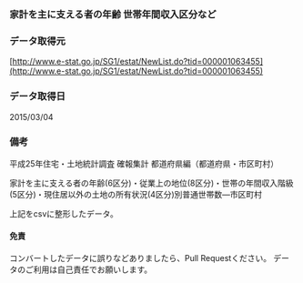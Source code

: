
### 家計を主に支える者の年齢 世帯年間収入区分など

### データ取得元

[http://www.e-stat.go.jp/SG1/estat/NewList.do?tid=000001063455](http://www.e-stat.go.jp/SG1/estat/NewList.do?tid=000001063455)

### データ取得日

2015/03/04

### 備考

平成25年住宅・土地統計調査 確報集計 都道府県編（都道府県・市区町村） 

家計を主に支える者の年齢(6区分)・従業上の地位(8区分)・世帯の年間収入階級(5区分)・現住居以外の土地の所有状況(4区分)別普通世帯数―市区町村

上記をcsvに整形したデータ。


#### 免責

コンバートしたデータに誤りなどありましたら、Pull Requestください。
データのご利用は自己責任でお願いします。
